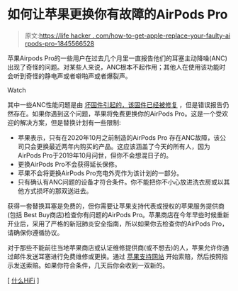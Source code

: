 # 如何让苹果更换你有故障的AirPods Pro

> 原文:[https://life hacker . com/how-to-get-apple-replace-your-faulty-ai rpods-pro-1845566528](https://lifehacker.com/how-to-get-apple-to-replace-your-faulty-airpods-pro-1845566528)

苹果Airpods Pro的一些用户在过去几个月里一直报告他们的耳塞主动降噪(ANC)出现了奇怪的问题。对某些人来说，ANC根本不起作用；其他人在使用该功能时会听到奇怪的静电声或者噼啪声或者爆裂声。

Watch

其中一些ANC性能问题是由 [坏固件引起的，该固件已经被修复](https://lifehacker.com/how-to-check-if-your-airpods-pros-noise-cancellation-is-1841020978) ，但是错误报告仍然存在。如果你遇到这个问题，苹果将免费更换你的AirPods Pro。这是一个受欢迎的解决方案，但是替换计划有一些限制:

*   苹果表示，只有在2020年10月之前制造的AirPods Pro 存在ANC故障，该公司只会更换最近两年内购买的产品。这应该涵盖了今天的所有人，因为AirPods Pro于2019年10月问世，但你不会想混日子的。
*   更换AirPods Pro不会获得延长保修。
*   苹果不会将更换AirPods Pro充电外壳作为该计划的一部分。
*   只有确认有ANC问题的设备才符合条件。你不能把你不小心放进洗衣房或以其他方式损坏的那双送进去。

获得一套替换耳塞是免费的，但你需要让苹果支持代表或授权的苹果服务提供商(包括 Best Buy商店)检查你有问题的AirPods Pro。苹果商店在今年早些时候重新开业后，采用了严格的新冠肺炎安全指南，所以如果你去检查你的AirPods Pro，请确保你遵循协议。

对于那些不能前往当地苹果商店或认证维修提供商(或不想去)的人，苹果允许你通过邮件发送耳塞进行免费维修或更换。通过 [苹果支持网站](https://support.apple.com/) 开始索赔，然后按照指示发送索赔。如果你符合条件，几天后你会收到一双新的。

[ [什么HiFi](https://www.whathifi.com/news/apple-acknowledges-faulty-airpods-pro-offers-free-replacement) ]
